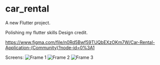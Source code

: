 # car_rental

A new Flutter project.

Polishing my flutter skills 
Design credit.

https://www.figma.com/file/n0Rd5Bwf59TUQbEXzOKm7W/Car-Rental-Application-(Community)?node-id=0%3A1


Screens:
![Frame 1](https://user-images.githubusercontent.com/63158771/161830595-e51df098-79b0-46f7-86f9-8c0d3404f0a5.png)
![Frame 2](https://user-images.githubusercontent.com/63158771/161830608-833782b4-a604-427b-80fa-7648cddbf9f2.png)
![Frame 3](https://user-images.githubusercontent.com/63158771/161830613-3fe9599a-4aaf-45ae-9445-297d7c670d9e.png)
